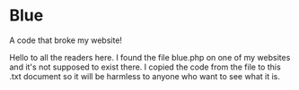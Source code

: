 # Blue
A code that broke my website!

Hello to all the readers here. I found the file blue.php on one of my websites and it's 
not supposed to exist there. I copied the code from the file to this .txt document so it 
will be harmless to anyone who want to see what it is.
